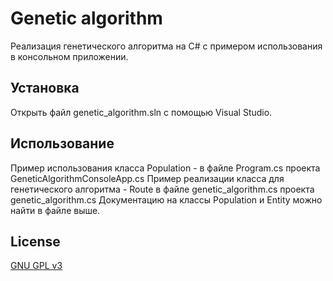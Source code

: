 # Genetic algorithm

Реализация генетического алгоритма на C# с примером использования в консольном приложении.

## Установка

Открыть файл genetic_algorithm.sln с помощью Visual Studio.

## Использование

Пример использования класса Population - в файле Program.cs проекта GeneticAlgorithmConsoleApp.cs
Пример реализации класса для генетического алгоритма - Route в файле genetic_algorithm.cs проекта genetic_algorithm.cs
Документацию на классы Population и Entity можно найти в файле выше.

## License

[GNU GPL v3](https://www.gnu.org/licenses/gpl-3.0.html)
